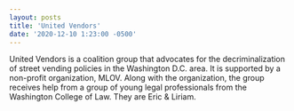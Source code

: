 ```yaml
---
layout: posts
title: 'United Vendors'
date: '2020-12-10 1:23:00 -0500'
---
```

United Vendors is a coalition group that advocates for the decriminalization of street vending policies in the Washington D.C. area. It is supported by a non-profit organization, MLOV. Along with the organization, the group receives help from a group of young legal professionals from the Washington College of Law. They are Eric & Liriam. 
